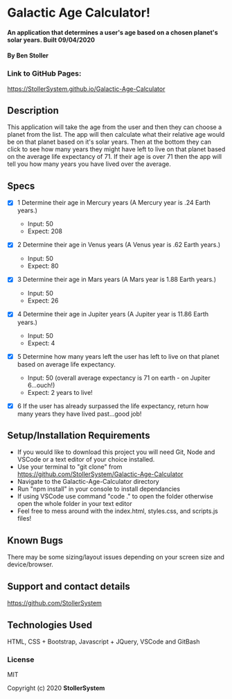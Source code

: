 # Galactic Age Calculator!

#### An application that determines a user's age based on a chosen planet's solar years. Built 09/04/2020

#### By Ben Stoller

### Link to GitHub Pages:

https://StollerSystem.github.io/Galactic-Age-Calculator

## Description

This application will take the age from the user and then they can choose a planet from the list. The app will then calculate what their relative age would be on that planet based on it's solar years. Then at the bottom they can click to see how many years they might have left to live on that planet based on the average life expectancy of 71. If their age is over 71 then the app will tell you how many years you have lived over the average. 

## Specs

* [X] 1 Determine their age in Mercury years (A Mercury year is .24 Earth years.)
  * Input: 50
  * Expect: 208

* [X] 2 Determine their age in Venus years (A Venus year is .62 Earth years.)
  * Input: 50
  * Expect: 80

* [X] 3 Determine their age in Mars years (A Mars year is 1.88 Earth years.)
  * Input: 50
  * Expect: 26

* [X] 4 Determine their age in Jupiter years (A Jupiter year is 11.86 Earth years.)
  * Input: 50
  * Expect: 4

* [X] 5 Determine how many years left the user has left to live on that planet based on average life expectancy.
  * Input: 50 (overall average expectancy is 71 on earth - on Jupiter 6...ouch!)
  * Expect: 2 years to live! 

* [X] 6 If the user has already surpassed the life expectancy, return how many years they have lived past...good job!


## Setup/Installation Requirements

* If you would like to download this project you will need Git, Node and VSCode or a text editor of your choice installed.
* Use your terminal to "git clone" from https://github.com/StollerSystem/Galactic-Age-Calculator 
* Navigate to the Galactic-Age-Calculator directory
* Run "npm install" in your console to install dependancies 
* If using VSCode use command "code ." to open the folder otherwise open the whole folder in your text editor
* Feel free to mess around with the index.html, styles.css, and scripts.js files! 

## Known Bugs

There may be some sizing/layout issues depending on your screen size and device/browser.

## Support and contact details

https://github.com/StollerSystem

## Technologies Used

HTML, CSS + Bootstrap, Javascript + JQuery, VSCode and GitBash

### License

MIT

Copyright (c) 2020 **StollerSystem**